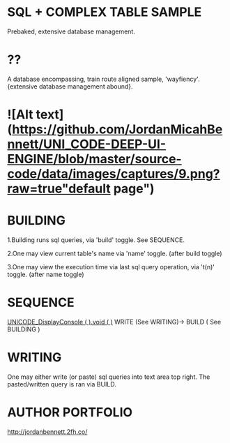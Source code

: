 SQL + COMPLEX TABLE SAMPLE
=====================
Prebaked, extensive database management.


??
==============
A database encompassing, train route aligned sample, 'wayfiency'. {extensive database management abound}.



![Alt text](https://github.com/JordanMicahBennett/UNI_CODE-DEEP-UI-ENGINE/blob/master/source-code/data/images/captures/9.png?raw=true"default page")
=============================


BUILDING
==============
1.Building runs sql queries, via 'build' toggle. See SEQUENCE.

2.One may view current table's name via 'name' toggle. (after build toggle)

3.One may view the execution time via last sql query operation, via 't(n)' toggle. (after name toggle)



SEQUENCE
==============
[UNICODE_DisplayConsole ( ).void ( )](https://github.com/JordanMicahBennett/UNI_CODE-DEEP-UI-ENGINE/blob/master/source-code/sql%20%2B%20complex%20table%20sample/source-code/UNICODE_DisplayConsole.java) WRITE (See WRITING)-> BUILD ( See BUILDING )



WRITING
==============
One may either write (or paste) sql queries into text area top right.
The pasted/written query is ran via BUILD. 




AUTHOR PORTFOLIO
============================================
http://jordanbennett.2fh.co/
